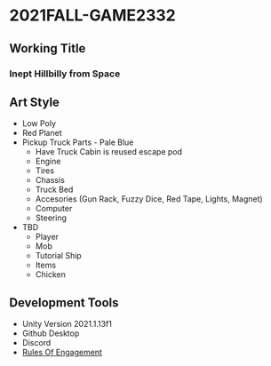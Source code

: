 # 2021FALL-GAME2332

## Working Title

### Inept Hillbilly from Space

## Art Style

* Low Poly
* Red Planet
* Pickup Truck Parts - Pale Blue
  * Have Truck Cabin is reused escape pod
  * Engine
  * Tires
  * Chassis
  * Truck Bed
  * Accesories (Gun Rack, Fuzzy Dice, Red Tape, Lights, Magnet)
  * Computer
  * Steering
* TBD
  * Player
  * Mob
  * Tutorial Ship
  * Items
  * Chicken
  
## Development Tools

* Unity Version 2021.1.13f1
* Github Desktop
* Discord
* [Rules Of Engagement](https://github.com/alamo-classes/2021FALL-GAME2332/blob/main/docs/RuleOfEngagement.md)
